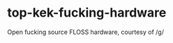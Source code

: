 top-kek-fucking-hardware
========================

Open fucking source FLOSS hardware, courtesy of /g/
